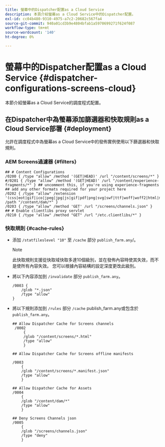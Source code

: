 ```yaml
---
title: 螢幕中的Dispatcher配置as a Cloud Service
description: 本頁介紹螢幕as a Cloud Service中的Dispatcher配置。
exl-id: cc04b480-9310-4975-a7c2-20682c567fa4
source-git-commit: 940a01cd3b9e4804bfab1a5970699271f624f087
workflow-type: tm+mt
source-wordcount: '140'
ht-degree: 0%

---
```


# 螢幕中的Dispatcher配置as a Cloud Service {#dispatcher-configurations-screens-cloud}

本節介紹螢幕as a Cloud Service的調度程式配置。

## 在Dispatcher中為螢幕添加篩選器和快取規則as a Cloud Service部署 {#deployment}

允許在調度程式中為螢幕as a Cloud Service中的發佈實例使用以下篩選器和快取規則。

### AEM Screens過濾器 {#filters}

```
## # Content Configurations
/0200 { /type "allow" /method '(GET|HEAD)' /url "/content/screens/*" }
#/0201 { /type "allow" /method '(GET|HEAD)' /url "/content/experience-fragments/*" } ## uncomment this, if you're using experience-fragments
## add any other formats required for your project here
/0202 { /type "allow" /extension '(css|eot|gif|ico|jpeg|jpg|js|gif|pdf|png|svg|swf|ttf|woff|woff2|html|mp4|mov|m4v)' /path "/content/dam/*" }
/0203 { /type "allow" /method 'GET' /url "/screens/channels.json" }
## # Enable clientlibs proxy servlet
/0210 { /type "allow" /method "GET" /url "/etc.clientlibs/*" }
```

### 快取規則 {#cache-rules}

* 添加 `/statfileslevel "10"` 至 `/cache` 部分 `publish_farm.any`/。

   >[!NOTE]
   >此快取規則支援從快取域快取多達10個級別，並在發佈內容時使其失效，而不是使所有內容失效。 您可以根據內容結構的設定深度更改此級別。

* 將以下內容添加到 `/invalidate` 部分 `publish_farm.any`。

   ```
   /0003 {
       /glob "*.json"
       /type "allow"
   }
   ```

* 將以下規則添加到 `/rules` 部分 `/cache` publish_farm.any或包含於 `publish_farm.any`。

   ```
   ## Allow Dispatcher Cache for Screens channels
    /0002
        {
        /glob "/content/screens/*.html"
        /type "allow"
        }
   
   ## Allow Dispatcher Cache for Screens offline manifests
   
   /0003
       {
       /glob "/content/screens/*.manifest.json"
       /type "allow"
       }
   
   ## Allow Dispatcher Cache for Assets
   /0004
       {
       /glob "/content/dam/*"
       /type "allow"
       }
   
   ## Deny Screens Channels json
   /0005
       {
       /glob "/screens/channels.json"
       /type "deny"
       }
   ```
